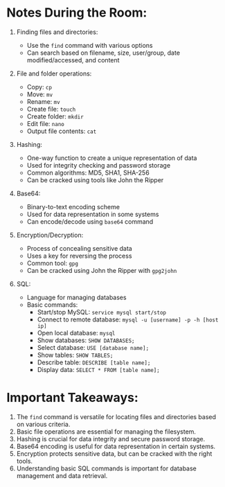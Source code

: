 # Notes During the Room:

1. Finding files and directories:
   - Use the `find` command with various options
   - Can search based on filename, size, user/group, date modified/accessed, and content

2. File and folder operations:
   - Copy: `cp`
   - Move: `mv`
   - Rename: `mv`
   - Create file: `touch`
   - Create folder: `mkdir`
   - Edit file: `nano`
   - Output file contents: `cat`

3. Hashing:
   - One-way function to create a unique representation of data
   - Used for integrity checking and password storage
   - Common algorithms: MD5, SHA1, SHA-256
   - Can be cracked using tools like John the Ripper

4. Base64:
   - Binary-to-text encoding scheme
   - Used for data representation in some systems
   - Can encode/decode using `base64` command

5. Encryption/Decryption:
   - Process of concealing sensitive data
   - Uses a key for reversing the process
   - Common tool: `gpg`
   - Can be cracked using John the Ripper with `gpg2john`

6. SQL:
   - Language for managing databases
   - Basic commands:
     - Start/stop MySQL: `service mysql start/stop`
     - Connect to remote database: `mysql -u [username] -p -h [host ip]`
     - Open local database: `mysql`
     - Show databases: `SHOW DATABASES;`
     - Select database: `USE [database name];`
     - Show tables: `SHOW TABLES;`
     - Describe table: `DESCRIBE [table name];`
     - Display data: `SELECT * FROM [table name];`

# Important Takeaways:

1. The `find` command is versatile for locating files and directories based on various criteria.
2. Basic file operations are essential for managing the filesystem.
3. Hashing is crucial for data integrity and secure password storage.
4. Base64 encoding is useful for data representation in certain systems.
5. Encryption protects sensitive data, but can be cracked with the right tools.
6. Understanding basic SQL commands is important for database management and data retrieval.
